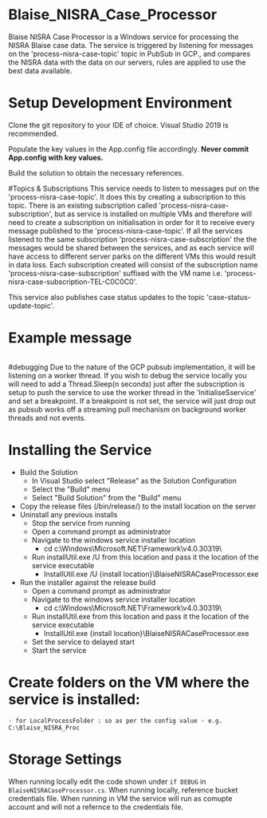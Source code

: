 # Blaise_NISRA_Case_Processor

Blaise NISRA Case Processor is a Windows service for processing the NISRA Blaise case data. The service is triggered by listening for messages on 
the 'process-nisra-case-topic' topic in PubSub in GCP., and compares the NISRA data with the data on our servers, rules are applied to use the best data available.

# Setup Development Environment

Clone the git repository to your IDE of choice. Visual Studio 2019 is recommended.

Populate the key values in the App.config file accordingly. **Never commit App.config with key values.**

Build the solution to obtain the necessary references.

#Topics & Subscriptions
This service needs to listen to messages put on the 'process-nisra-case-topic'. It does this by creating a subscription to this topic. There is an existing subscription called 'process-nisra-case-subscription', but as service is installed on multiple VMs and therefore will need to create a subscription 
on initialisation in order for it to receive every message published to the 'process-nisra-case-topic'. If all the services listened to the same subscription 'process-nisra-case-subscription' the the messages would be shared between the services,
and as each service will have access to different server parks on the different VMs this would result in data loss. Each subscription created will consist of the subscription name 'process-nisra-case-subscription' suffixed with the VM name 
i.e. 'process-nisra-case-subscription-TEL-C0C0C0'.

This service also publishes case status updates to the topic 'case-status-update-topic'.

    
# Example message
```

```

#debugging
Due to the nature of the GCP pubsub implementation, it will be listening on a worker thread. If you wish to debug the service locally you will
need to add a Thread.Sleep(n seconds) just after the subscription is setup to push the service to use the worker thread in the 'InitialiseSservice' and set a breakpoint. If a breakpoint is not set,
the service will just drop out as pubsub works off a streaming pull mechanism on background worker threads and not events.


# Installing the Service

  - Build the Solution
    - In Visual Studio select "Release" as the Solution Configuration
    - Select the "Build" menu
    - Select "Build Solution" from the "Build" menu
  - Copy the release files (/bin/release/) to the install location on the server
  - Uninstall any previous installs
    - Stop the service from running
    - Open a command prompt as administrator
    - Navigate to the windows service installer location
      - cd c:\Windows\Microsoft.NET\Framework\v4.0.30319\
    - Run installUtil.exe /U from this location and pass it the location of the service executable
      - InstallUtil.exe /U {install location}\BlaiseNISRACaseProcessor.exe
  - Run the installer against the release build
    - Open a command prompt as administrator
    - Navigate to the windows service installer location
      - cd c:\Windows\Microsoft.NET\Framework\v4.0.30319\
    - Run installUtil.exe from this location and pass it the location of the service executable
      - InstallUtil.exe {install location}\BlaiseNISRACaseProcessor.exe
    - Set the service to delayed start
    - Start the service

# Create folders on the VM where the service is installed:

    - for LocalProcessFolder : so as per the config value - e.g. C:\Blaise_NISRA_Proc

# Storage Settings

When running locally edit the code shown under `if DEBUG` in `BlaiseNISRACaseProcessor.cs`. When running locally, reference bucket credentials file. When running in VM the service will run as comupte account and will not a refernce to the credentials file.
  
    
    
